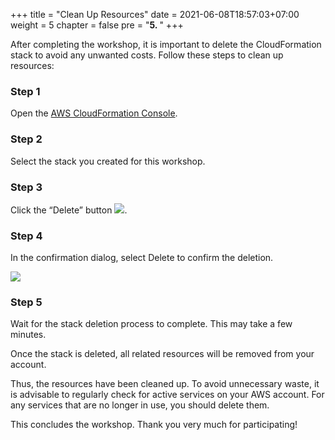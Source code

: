+++
title = "Clean Up Resources"
date = 2021-06-08T18:57:03+07:00
weight = 5
chapter = false
pre = "<b>5. </b>"
+++

After completing the workshop, it is important to delete the CloudFormation stack to avoid any unwanted costs. Follow these steps to clean up resources:

### Step 1
Open the [AWS CloudFormation Console](https://console.aws.amazon.com/cloudformation/).

### Step 2
Select the stack you created for this workshop.

### Step 3
Click the “Delete” button ![](/images/Aspose.Words.e13c2680-26b7-4f33-be2e-ef4ed39807a7.079.png).

### Step 4
In the confirmation dialog, select Delete to confirm the deletion.

![](/images/Aspose.Words.e13c2680-26b7-4f33-be2e-ef4ed39807a7.080.png)

### Step 5
Wait for the stack deletion process to complete. This may take a few minutes.

Once the stack is deleted, all related resources will be removed from your account.

Thus, the resources have been cleaned up. To avoid unnecessary waste, it is advisable to regularly check for active services on your AWS account. For any services that are no longer in use, you should delete them.

This concludes the workshop. Thank you very much for participating!
